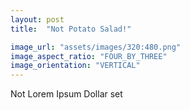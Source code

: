```yaml
---
layout: post
title:  "Not Potato Salad!"

image_url: "assets/images/320:480.png"
image_aspect_ratio: "FOUR_BY_THREE"
image_orientation: "VERTICAL"
---
```


Not Lorem Ipsum Dollar set